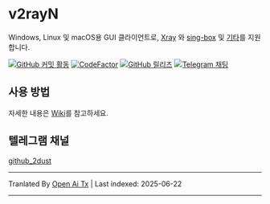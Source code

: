 # v2rayN

Windows, Linux 및 macOS용 GUI 클라이언트로, [Xray](https://github.com/XTLS/Xray-core)
와 [sing-box](https://github.com/SagerNet/sing-box)
및 [기타](https://github.com/2dust/v2rayN/wiki/List-of-supported-cores)를 지원합니다.

[![GitHub 커밋 활동](https://img.shields.io/github/commit-activity/m/2dust/v2rayN)](https://github.com/2dust/v2rayN/commits/master)
[![CodeFactor](https://www.codefactor.io/repository/github/2dust/v2rayn/badge)](https://www.codefactor.io/repository/github/2dust/v2rayn)
[![GitHub 릴리즈](https://img.shields.io/github/downloads/2dust/v2rayN/latest/total?logo=github)](https://github.com/2dust/v2rayN/releases)
[![Telegram 채팅](https://img.shields.io/badge/Chat%20on-Telegram-brightgreen.svg)](https://t.me/v2rayn)

## 사용 방법

자세한 내용은 [Wiki](https://github.com/2dust/v2rayN/wiki)를 참고하세요.

## 텔레그램 채널

[github_2dust](https://t.me/github_2dust)


---

Tranlated By [Open Ai Tx](https://github.com/OpenAiTx/OpenAiTx) | Last indexed: 2025-06-22

---